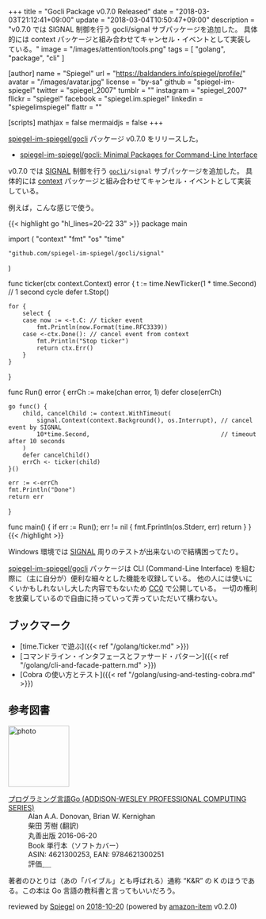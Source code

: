 +++
title = "Gocli Package v0.7.0 Released"
date = "2018-03-03T21:12:41+09:00"
update = "2018-03-04T10:50:47+09:00"
description = "v0.7.0 では SIGNAL 制御を行う gocli/signal サブパッケージを追加した。 具体的には context パッケージと組み合わせてキャンセル・イベントとして実装している。"
image = "/images/attention/tools.png"
tags  = [ "golang", "package", "cli" ]

[author]
  name      = "Spiegel"
  url       = "https://baldanders.info/spiegel/profile/"
  avatar    = "/images/avatar.jpg"
  license   = "by-sa"
  github    = "spiegel-im-spiegel"
  twitter   = "spiegel_2007"
  tumblr    = ""
  instagram = "spiegel_2007"
  flickr    = "spiegel"
  facebook  = "spiegel.im.spiegel"
  linkedin  = "spiegelimspiegel"
  flattr    = ""

[scripts]
  mathjax = false
  mermaidjs = false
+++

[spiegel-im-spiegel/gocli] パッケージ v0.7.0 をリリースした。

- [spiegel-im-spiegel/gocli: Minimal Packages for Command-Line Interface](https://github.com/spiegel-im-spiegel/gocli)

v0.7.0 では [SIGNAL] 制御を行う [`gocli`]`/signal` サブパッケージを追加した。
具体的には [context] パッケージと組み合わせてキャンセル・イベントとして実装している。

例えば，こんな感じで使う。

{{< highlight go "hl_lines=20-22 33" >}}
package main

import (
	"context"
	"fmt"
	"os"
	"time"

	"github.com/spiegel-im-spiegel/gocli/signal"
)

func ticker(ctx context.Context) error {
	t := time.NewTicker(1 * time.Second) // 1 second cycle
	defer t.Stop()

	for {
		select {
		case now := <-t.C: // ticker event
			fmt.Println(now.Format(time.RFC3339))
		case <-ctx.Done(): // cancel event from context
			fmt.Println("Stop ticker")
			return ctx.Err()
		}
	}
}

func Run() error {
	errCh := make(chan error, 1)
	defer close(errCh)

	go func() {
		child, cancelChild := context.WithTimeout(
			signal.Context(context.Background(), os.Interrupt), // cancel event by SIGNAL
			10*time.Second,                                     // timeout after 10 seconds
		)
		defer cancelChild()
		errCh <- ticker(child)
	}()

	err := <-errCh
	fmt.Println("Done")
	return err
}

func main() {
	if err := Run(); err != nil {
		fmt.Fprintln(os.Stderr, err)
		return
	}
}
{{< /highlight >}}

Windows 環境では [SIGNAL] 周りのテストが出来ないので結構困ってたり。

[spiegel-im-spiegel/gocli] パッケージは CLI (Command-Line Interface) を組む際に（主に自分が）便利な細々とした機能を収録している。
他の人には使いにくいかもしれないし大した内容でもないため [CC0](https://creativecommons.org/publicdomain/zero/1.0/ "Creative Commons — CC0 1.0 Universal") で公開している。
一切の権利を放棄しているので自由に持っていって弄っていただいて構わない。

## ブックマーク

- [time.Ticker で遊ぶ]({{< ref "/golang/ticker.md" >}})
- [コマンドライン・インタフェースとファサード・パターン]({{< ref "/golang/cli-and-facade-pattern.md" >}})
- [Cobra の使い方とテスト]({{< ref "/golang/using-and-testing-cobra.md" >}})

[spiegel-im-spiegel/gocli]: https://github.com/spiegel-im-spiegel/gocli "spiegel-im-spiegel/gocli: Minimal Packages for Command-Line Interface"
[`gocli`]: https://github.com/spiegel-im-spiegel/gocli "spiegel-im-spiegel/gocli: Minimal Packages for Command-Line Interface"
[SIGNAL]: https://linuxjm.osdn.jp/html/LDP_man-pages/man7/signal.7.html "Man page of SIGNAL"
[context]: https://golang.org/pkg/context/ "context - The Go Programming Language"

## 参考図書

<div class="hreview">
  <div class="photo"><a class="item url" href="https://www.amazon.co.jp/%E3%83%97%E3%83%AD%E3%82%B0%E3%83%A9%E3%83%9F%E3%83%B3%E3%82%B0%E8%A8%80%E8%AA%9EGo-ADDISON-WESLEY-PROFESSIONAL-COMPUTING-Donovan/dp/4621300253?SubscriptionId=AKIAJYVUJ3DMTLAECTHA&tag=baldandersinf-22&linkCode=xm2&camp=2025&creative=165953&creativeASIN=4621300253"><img src="https://images-fe.ssl-images-amazon.com/images/I/41meaSLNFfL._SL160_.jpg" width="123" alt="photo"></a></div>
  <dl class="fn">
    <dt><a href="https://www.amazon.co.jp/%E3%83%97%E3%83%AD%E3%82%B0%E3%83%A9%E3%83%9F%E3%83%B3%E3%82%B0%E8%A8%80%E8%AA%9EGo-ADDISON-WESLEY-PROFESSIONAL-COMPUTING-Donovan/dp/4621300253?SubscriptionId=AKIAJYVUJ3DMTLAECTHA&tag=baldandersinf-22&linkCode=xm2&camp=2025&creative=165953&creativeASIN=4621300253">プログラミング言語Go (ADDISON-WESLEY PROFESSIONAL COMPUTING SERIES)</a></dt>
	<dd>Alan A.A. Donovan, Brian W. Kernighan</dd>
	<dd>柴田 芳樹 (翻訳)</dd>
    <dd>丸善出版 2016-06-20</dd>
    <dd>Book 単行本（ソフトカバー）</dd>
    <dd>ASIN: 4621300253, EAN: 9784621300251</dd>
    <dd>評価<abbr class="rating fa-sm" title="5">&nbsp;<i class="fas fa-star"></i>&nbsp;<i class="fas fa-star"></i>&nbsp;<i class="fas fa-star"></i>&nbsp;<i class="fas fa-star"></i>&nbsp;<i class="fas fa-star"></i></abbr></dd>
  </dl>
  <p class="description">著者のひとりは（あの「バイブル」とも呼ばれる）通称 “K&amp;R” の K のほうである。この本は Go 言語の教科書と言ってもいいだろう。</p>
  <p class="powered-by" >reviewed by <a href='#maker' class='reviewer'>Spiegel</a> on <abbr class="dtreviewed" title="2018-10-20">2018-10-20</abbr> (powered by <a href="https://github.com/spiegel-im-spiegel/amazon-item" >amazon-item</a> v0.2.0)</p>
</div>
